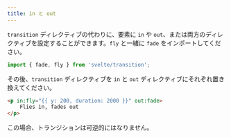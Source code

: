 ```yaml
---
title: in と out
---
```


`transition` ディレクティブの代わりに、要素に `in` や `out`、または両方のディレクティブを設定することができます。`fly` と一緒に `fade` をインポートしてください。

```js
import { fade, fly } from 'svelte/transition';
```

その後、`transition` ディレクティブを `in` と `out` ディレクティブにそれぞれ置き換えてください。

```html
<p in:fly="{{ y: 200, duration: 2000 }}" out:fade>
	Flies in, fades out
</p>
```

この場合、トランジションは可逆的にはなりません。